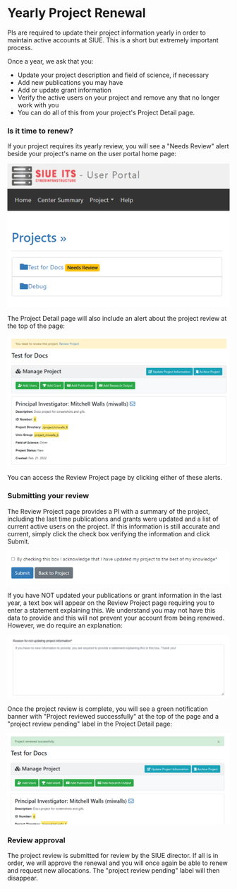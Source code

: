 # Yearly Project Renewal

PIs are required to update their project information yearly in order to maintain active accounts at SIUE. This is a short but extremely important process.

Once a year, we ask that you:

- Update your project description and field of science, if necessary
- Add new publications you may have
- Add or update grant information
- Verify the active users on your project and remove any that no longer work with you
- You can do all of this from your project's Project Detail page.

### Is it time to renew?

If your project requires its yearly review, you will see a "Needs Review" alert beside your project's name on the user portal home page:

![Project Review Home](_media/project_and_allocation_management/project_review_home.png ':size=50%')

The Project Detail page will also include an alert about the project review at the top of the page:

![Project Needs Review](_media/project_and_allocation_management/project_needs_review.png ':size=50%')

You can access the Review Project page by clicking either of these alerts.

### Submitting your review

The Review Project page provides a PI with a summary of the project, including the last time publications and grants were updated and a list of current active users on the project. If this information is still accurate and current, simply click the check box verifying the information and click Submit.

![Review Checkbox](_media/project_and_allocation_management/review_checkbox.png ':size=50%')

If you have NOT updated your publications or grant information in the last year, a text box will appear on the Review Project page requiring you to enter a statement explaining this. We understand you may not have this data to provide and this will not prevent your account from being renewed. However, we do require an explanation:

![Review Explanation](_media/project_and_allocation_management/review_explanation.png ':size=50%')

Once the project review is complete, you will see a green notification banner with "Project reviewed successfully" at the top of the page and a "project review pending" label in the Project Detail page:

![Project Reviewed](_media/project_and_allocation_management/project_reviewed_successfully.png ':size=50%')

### Review approval

The project review is submitted for review by the SIUE director. If all is in order, we will approve the renewal and you will once again be able to renew and request new allocations. The "project review pending" label will then disappear.
